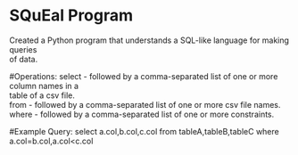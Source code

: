 # SQuEal Program
Created a Python program that understands a SQL-like language for making queries<br />
of data.<br />

#Operations: 
select - followed by a comma-separated list of one or more column names in a<br /> 
table of a csv file.<br />
from - followed by a comma-separated list of one or more csv file names.<br />
where - followed by a comma-separated list of one or more constraints.<br />

#Example Query: 
select a.col,b.col,c.col from tableA,tableB,tableC where a.col=b.col,a.col<c.col<br />